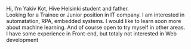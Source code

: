 Hi, I’m Yakiv Kot, Hive Helsinki student and father.  
Looking for a Trainee or Junior position in IT company. I am interested in automatation, RPA, embedded systems. I would like to learn soon more about machine learning. And of course open to try myself in other areas.  
I have some experience in Front-end, but totaly not interested in Web development
